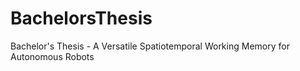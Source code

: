 # BachelorsThesis
Bachelor's Thesis - A Versatile Spatiotemporal Working Memory for Autonomous Robots
